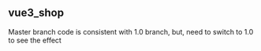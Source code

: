 ## vue3_shop
Master branch code is consistent with 1.0 branch, but, need to switch to 1.0 to see the effect
```

